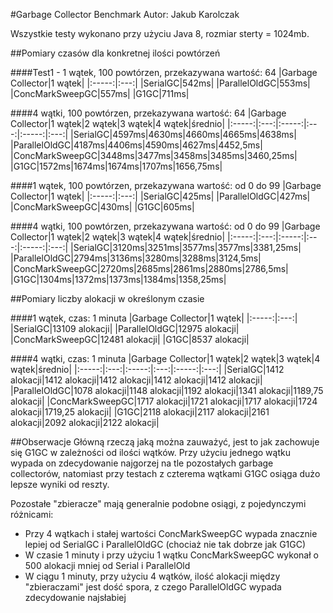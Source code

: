 #Garbage Collector Benchmark
Autor: Jakub Karolczak

Wszystkie testy wykonano przy użyciu Java 8, rozmiar sterty = 1024mb.

##Pomiary czasów dla konkretnej ilości powtórzeń

####Test1 - 1 wątek, 100 powtórzen, przekazywana wartość: 64 
|Garbage Collector|1 wątek|
|:-----:|:---:|
|SerialGC|542ms|
|ParallelOldGC|553ms|
|ConcMarkSweepGC|557ms|
|G1GC|711ms|

####4 wątki, 100 powtórzen, przekazywana wartość: 64
|Garbage Collector|1 wątek|2 wątek|3 wątek|4 wątek|średnio|
|:-----:|:---:|:-----:|:---:|:-----:|:---:|
|SerialGC|4597ms|4630ms|4660ms|4665ms|4638ms|
|ParallelOldGC|4187ms|4406ms|4590ms|4627ms|4452,5ms|
|ConcMarkSweepGC|3448ms|3477ms|3458ms|3485ms|3460,25ms|
|G1GC|1572ms|1674ms|1674ms|1707ms|1656,75ms|

####1 wątek, 100 powtórzen, przekazywana wartość: od 0 do 99
|Garbage Collector|1 wątek|
|:-----:|:---:|
|SerialGC|425ms|
|ParallelOldGC|427ms|
|ConcMarkSweepGC|430ms|
|G1GC|605ms|

####4 wątki, 100 powtórzen, przekazywana wartość: od 0 do 99
|Garbage Collector|1 wątek|2 wątek|3 wątek|4 wątek|średnio|
|:-----:|:---:|:-----:|:---:|:-----:|:---:|
|SerialGC|3120ms|3251ms|3577ms|3577ms|3381,25ms|
|ParallelOldGC|2794ms|3136ms|3280ms|3288ms|3124,5ms|
|ConcMarkSweepGC|2720ms|2685ms|2861ms|2880ms|2786,5ms|
|G1GC|1304ms|1372ms|1373ms|1384ms|1358,25ms|

##Pomiary liczby alokacji w określonym czasie

####1 wątek, czas: 1 minuta
|Garbage Collector|1 wątek|
|:-----:|:---:|
|SerialGC|13109 alokacji|
|ParallelOldGC|12975 alokacji|
|ConcMarkSweepGC|12481 alokacji|
|G1GC|8537 alokacji|

####4 wątki, czas: 1 minuta
|Garbage Collector|1 wątek|2 wątek|3 wątek|4 wątek|średnio|
|:-----:|:---:|:-----:|:---:|:-----:|:---:|
|SerialGC|1412 alokacji|1412 alokacji|1412 alokacji|1412 alokacji|1412 alokacji|
|ParallelOldGC|1078 alokacji|1148 alokacji|1192 alokacji|1341 alokacji|1189,75 alokacji|
|ConcMarkSweepGC|1717 alokacji|1721 alokacji|1717 alokacji|1724 alokacji|1719,25 alokacji|
|G1GC|2118 alokacji|2117 alokacji|2161 alokacji|2092 alokacji|2122 alokacji|

##Obserwacje
Główną rzeczą jaką można zauważyć, jest to jak zachowuje się G1GC w zależności od ilości wątków. Przy użyciu jednego wątku wypada on zdecydowanie najgorzej na tle pozostałych garbage collectorów, natomiast przy testach z czterema wątkami G1GC osiąga dużo lepsze wyniki od reszty. 

Pozostałe "zbieracze" mają generalnie podobne osiągi, z pojedynczymi różnicami:
* Przy 4 wątkach i stałej wartości ConcMarkSweepGC wypada znacznie lepiej od SerialGC i ParallelOldGC (chociaż nie tak dobrze jak G1GC)
* W czasie 1 minuty i przy użyciu 1 wątku ConcMarkSweepGC wykonał o 500 alokacji mniej od Serial i ParallelOld
* W ciągu 1 minuty, przy użyciu 4 wątków, ilość alokacji między "zbieraczami" jest dość spora, z czego ParallelOldGC wypada zdecydowanie najsłabiej
